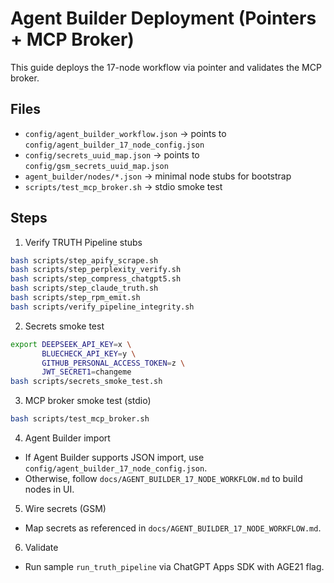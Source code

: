 # Agent Builder Deployment (Pointers + MCP Broker)

This guide deploys the 17-node workflow via pointer and validates the MCP broker.

## Files

- `config/agent_builder_workflow.json` → points to `config/agent_builder_17_node_config.json`
- `config/secrets_uuid_map.json` → points to `config/gsm_secrets_uuid_map.json`
- `agent_builder/nodes/*.json` → minimal node stubs for bootstrap
- `scripts/test_mcp_broker.sh` → stdio smoke test

## Steps

1) Verify TRUTH Pipeline stubs
```bash
bash scripts/step_apify_scrape.sh
bash scripts/step_perplexity_verify.sh
bash scripts/step_compress_chatgpt5.sh
bash scripts/step_claude_truth.sh
bash scripts/step_rpm_emit.sh
bash scripts/verify_pipeline_integrity.sh
```

2) Secrets smoke test
```bash
export DEEPSEEK_API_KEY=x \
       BLUECHECK_API_KEY=y \
       GITHUB_PERSONAL_ACCESS_TOKEN=z \
       JWT_SECRET1=changeme
bash scripts/secrets_smoke_test.sh
```

3) MCP broker smoke test (stdio)
```bash
bash scripts/test_mcp_broker.sh
```

4) Agent Builder import
- If Agent Builder supports JSON import, use `config/agent_builder_17_node_config.json`.
- Otherwise, follow `docs/AGENT_BUILDER_17_NODE_WORKFLOW.md` to build nodes in UI.

5) Wire secrets (GSM)
- Map secrets as referenced in `docs/AGENT_BUILDER_17_NODE_WORKFLOW.md`.

6) Validate
- Run sample `run_truth_pipeline` via ChatGPT Apps SDK with AGE21 flag.
